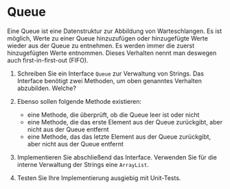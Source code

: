 # Queue

Eine Queue ist eine Datenstruktur zur Abbildung von Warteschlangen. Es ist möglich, Werte zu einer Queue hinzuzufügen oder hinzugefügte Werte wieder aus der Queue zu entnehmen. Es werden immer die zuerst hinzugefügten Werte entnommen. Dieses Verhalten nennt man deswegen auch first-in-first-out (FIFO).

1. Schreiben Sie ein Interface `Queue` zur Verwaltung von Strings. Das Interface benötigt zwei Methoden, um oben genanntes Verhalten abzubilden. Welche?

2. Ebenso sollen folgende Methode existieren:
   - eine Methode, die überprüft, ob die Queue leer ist oder nicht
   - eine Methode, die das erste Element aus der Queue zurückgibt, aber nicht aus der Queue entfernt
   - eine Methode, das das letzte Element aus der Queue zurückgibt, aber nicht aus der Queue entfernt

3. Implementieren Sie abschließend das Interface. Verwenden Sie für die interne Verwaltung der Strings eine `ArrayList`. 

4. Testen Sie Ihre Implementierung ausgiebig mit Unit-Tests.
